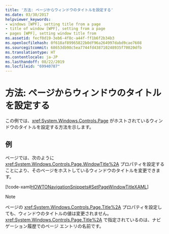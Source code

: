 ```yaml
---
title: '方法: ページからウィンドウのタイトルを設定する'
ms.date: 03/30/2017
helpviewer_keywords:
- windows [WPF], setting title from a page
- title of window [WPF], setting from a page
- pages [WPF], setting window title from
ms.assetid: fecf0d19-3eb6-4f8c-a44f-ff1b6f2b34b3
ms.openlocfilehash: 0f618af89965822b0df96a264997dabd9cae7608
ms.sourcegitcommit: 68653db98c5ea7744fd438710248935f70020dfb
ms.translationtype: HT
ms.contentlocale: ja-JP
ms.lasthandoff: 08/22/2019
ms.locfileid: "69940787"
---
```

# <a name="how-to-set-the-title-of-a-window-from-a-page"></a>方法: ページからウィンドウのタイトルを設定する
この例では、<xref:System.Windows.Controls.Page> がホストされているウィンドウのタイトルを設定する方法を示します。  
  
## <a name="example"></a>例  
 ページでは、次のように <xref:System.Windows.Controls.Page.WindowTitle%2A> プロパティを設定することにより、そのページをホストしているウィンドウのタイトルを変更できます。  
  
 [!code-xaml[HOWTONavigationSnippets#SetPageWindowTitleXAML](~/samples/snippets/csharp/VS_Snippets_Wpf/HOWTONavigationSnippets/CSharp/SetWindowTitlePage.xaml#setpagewindowtitlexaml)]  
  
> [!NOTE]
> ページの <xref:System.Windows.Controls.Page.Title%2A> プロパティを設定しても、ウィンドウのタイトルの値は変更されません。 <xref:System.Windows.Controls.Page.Title%2A> で指定されているのは、ナビゲーション履歴でのページ エントリの名前です。
